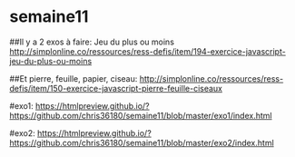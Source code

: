 # semaine11
##Il y a 2 exos à faire: Jeu du plus ou moins http://simplonline.co/ressources/ress-defis/item/194-exercice-javascript-jeu-du-plus-ou-moins 

##Et pierre, feuille, papier, ciseau: http://simplonline.co/ressources/ress-defis/item/150-exercice-javascript-pierre-feuille-ciseaux

#exo1:
https://htmlpreview.github.io/?https://github.com/chris36180/semaine11/blob/master/exo1/index.html

#exo2:
https://htmlpreview.github.io/?https://github.com/chris36180/semaine11/blob/master/exo2/index.html
